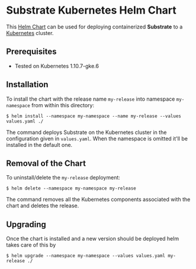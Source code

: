 

# Substrate Kubernetes Helm Chart

This [Helm Chart](https://helm.sh/) can be used for deploying containerized 
**Substrate** to a [Kubernetes](https://kubernetes.io/) cluster.


## Prerequisites

- Tested on Kubernetes 1.10.7-gke.6

## Installation

To install the chart with the release name `my-release` into namespace 
`my-namespace` from within this directory:

```console
$ helm install --namespace my-namespace --name my-release --values values.yaml ./
```

The command deploys Substrate on the Kubernetes cluster in the configuration 
given in `values.yaml`. When the namespace is omitted it'll be installed in 
the default one.


## Removal of the Chart

To uninstall/delete the `my-release` deployment:

```console
$ helm delete --namespace my-namespace my-release
```

The command removes all the Kubernetes components associated with the chart and deletes the release.


## Upgrading

Once the chart is installed and a new version should be deployed helm takes 
care of this by

```console
$ helm upgrade --namespace my-namespace --values values.yaml my-release ./
```


